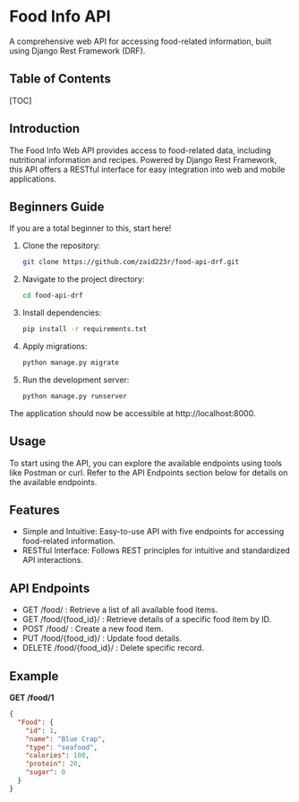 
Food Info API 
===
A comprehensive web API for accessing food-related information, built using Django Rest Framework (DRF).
## Table of Contents

[TOC]

## Introduction
The Food Info Web API provides access to food-related data, including nutritional information and recipes. Powered by Django Rest Framework, this API offers a RESTful interface for easy integration into web and mobile applications.

## Beginners Guide

If you are a total beginner to this, start here!

1. Clone the repository:
    ```bash
    git clone https://github.com/zaid223r/food-api-drf.git
    ```
2. Navigate to the project directory:
    ```bash
    cd food-api-drf
    ```
3. Install dependencies:
    ```bash
    pip install -r requirements.txt
    ```
4. Apply migrations:
    ```bash
    python manage.py migrate
    ```
5. Run the development server:
    ```bash
    python manage.py runserver
    ```
The application should now be accessible at http://localhost:8000.

Usage
---
To start using the API, you can explore the available endpoints using tools like Postman or curl. Refer to the API Endpoints section below for details on the available endpoints.



Features
---
* Simple and Intuitive: Easy-to-use API with five endpoints for accessing food-related information.
* RESTful Interface: Follows REST principles for intuitive and standardized API interactions.


API Endpoints
---
* GET /food/ : Retrieve a list of all available food items.
* GET /food/{food_id}/ : Retrieve details of a specific food item by ID.
* POST /food/ : Create a new food item.
* PUT /food/{food_id}/ : Update food details.
* DELETE /food/{food_id}/ : Delete specific record.

Example
---

**GET /food/1**
```json
{
  "Food": {
    "id": 1,
    "name": "Blue Crap",
    "type": "seafood",
    "calories": 100,
    "protein": 20,
    "sugar": 0
  }
}
```